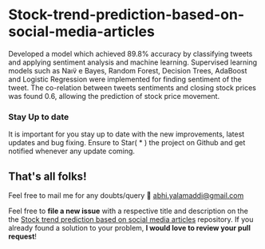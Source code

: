 # Stock-trend-prediction-based-on-social-media-articles

Developed a model which achieved 89.8% accuracy by classifying tweets and applying sentiment analysis and machine learning. 
Supervised learning models such as Naıv̈ e Bayes, Random Forest, Decision Trees, AdaBoost and Logistic Regression were implemented for 
finding sentiment of the tweet. The co-relation between tweets sentiments and closing stock prices was found 0.6, allowing the prediction of stock 
price movement.

### Stay Up to date
It is important for you stay up to date with the new improvements, latest updates and bug fixing. Ensure to Star( * ) the project on Github and get notified whenever any update coming.

## That's all folks!
Feel free to mail me for any doubts/query 
:email: abhi.yalamaddi@gmail.com


Feel free to **file a new issue** with a respective title and description on the the [Stock trend prediction based on social media articles](https://github.com/hipstermartin/Stock-trend-prediction-based-on-social-media-articles/issues) repository. If you already found a solution to your problem, **I would love to review your pull request**! 
